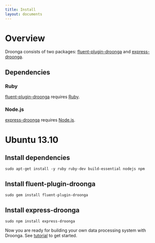 ```yaml
---
title: Install
layout: documents
---
```


# Overview

Droonga consists of two packages: [fluent-plugin-droonga][] and [express-droonga][].

## Dependencies

### Ruby

[fluent-plugin-droonga][] requires [Ruby][].

### Node.js

[express-droonga][] requires [Node.js][].


# Ubuntu 13.10

## Install dependencies

    sudo apt-get install -y ruby ruby-dev build-essential nodejs npm

## Install fluent-plugin-droonga

    sudo gem install fluent-plugin-droonga

## Install express-droonga

    sudo npm install express-droonga

Now you are ready for building your own data processing system with Droonga. See [tutorial](/tutorial/) to get started.

  [Ruby]: http://www.ruby-lang.org/
  [Node.js]: http://nodejs.org/
  [fluent-plugin-droonga]: https://github.com/droonga/fluent-plugin-droonga
  [express-droonga]: https://github.com/droonga/express-droonga
